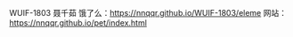 WUIF-1803 聂千茹
饿了么：https://nnqqr.github.io/WUIF-1803/eleme
网站：https://nnqqr.github.io/pet/index.html
